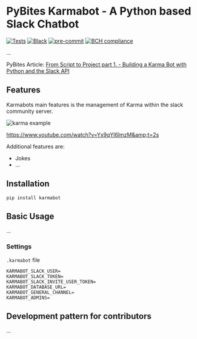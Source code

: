 # PyBites Karmabot - A Python based Slack Chatbot

[![Tests](https://github.com/pogross/karmabot/workflows/Tests/badge.svg)](https://github.com/pogross/karmabot/actions?workflow=Tests)
[![Black](https://img.shields.io/badge/code%20style-black-000000.svg)](https://github.com/psf/black)
[![pre-commit](https://img.shields.io/badge/pre--commit-enabled-brightgreen?logo=pre-commit&logoColor=white)](https://github.com/pre-commit/pre-commit)
[![BCH compliance](https://bettercodehub.com/edge/badge/pybites/karmabot?branch=master)](https://bettercodehub.com/)

...

PyBites Article: [From Script to Project part 1. - Building a Karma Bot with Python and the Slack API](https://pybit.es/slack-karma-bot.html)

## Features

Karmabots main features is the management of Karma within the slack community server.

![karma example](https://pybit.es/images/karma_example.png)

https://www.youtube.com/watch?v=Yx9qYl6lmzM&amp;t=2s

Additional features are:

- Jokes
- ...

## Installation

`pip install karmabot`

## Basic Usage

...

### Settings

`.karmabot` file

```env
KARMABOT_SLACK_USER=
KARMABOT_SLACK_TOKEN=
KARMABOT_SLACK_INVITE_USER_TOKEN=
KARMABOT_DATABASE_URL=
KARMABOT_GENERAL_CHANNEL=
KARMABOT_ADMINS=
```

## Development pattern for contributors

...
